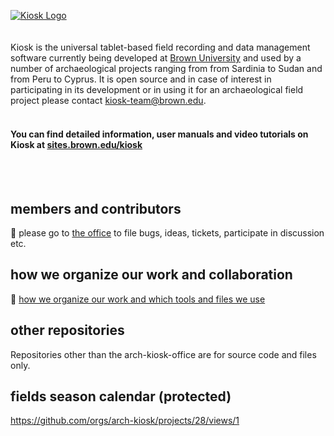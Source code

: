 [![Kiosk Logo](https://github.com/arch-kiosk/.github/assets/38838314/37076b9a-4af3-4e93-bc9f-33dad0824a6f)](https://sites.brown.edu/kiosk)
</br>
</br>     
Kiosk is the universal tablet-based field recording and data management software currently being developed at [Brown University](https://sites.brown.edu/kiosk) and used by a number of archaeological projects ranging from from Sardinia to Sudan and from Peru to Cyprus. It is open source and in case of interest in participating in its development or in using it for an archaeological field project please contact [kiosk-team@brown.edu](mailto://kiosk-team@brown.edu).؜؜؜؜ </br> </br>
#### You can find detailed information, user manuals and video tutorials on Kiosk at [sites.brown.edu/kiosk](https://sites.brown.edu/kiosk)
؜؜
</br>
</br>
## members and contributors
💼 please go to [the office](https://github.com/arch-kiosk/arch-kiosk-office) to file bugs, ideas, tickets, participate in discussion etc.

## how we organize our work and collaboration
📐 [how we organize our work and which tools and files we use](how_we_work.md)

## other repositories
Repositories other than the arch-kiosk-office are for source code and files only. 

## fields season calendar (protected)
https://github.com/orgs/arch-kiosk/projects/28/views/1
